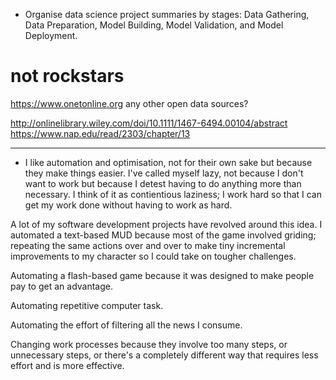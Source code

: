 * Organise data science project summaries by stages: Data Gathering, Data Preparation, Model Building, Model Validation, and Model Deployment.

# not rockstars
https://www.onetonline.org
any other open data sources?

http://onlinelibrary.wiley.com/doi/10.1111/1467-6494.00104/abstract
https://www.nap.edu/read/2303/chapter/13

-----
* I like automation and optimisation, not for their own sake but because they make things easier. I've called myself lazy, not because I don't want to work but because I detest having to do anything more than necessary. I think of it as contientious laziness; I work hard so that I can get my work done without having to work as hard.

A lot of my software development projects have revolved around this idea. I automated a text-based MUD because most of the game involved griding; repeating the same actions over and over to make tiny incremental improvements to my character so I could take on tougher challenges.

Automating a flash-based game because it was designed to make people pay to get an advantage.

Automating repetitive computer task.

Automating the effort of filtering all the news I consume.

Changing work processes because they involve too many steps, or unnecessary steps, or there's a completely different way that requires less effort and is more effective.
